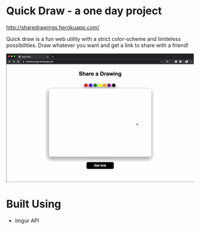 # Quick Draw - a one day project

http://sharedrawings.herokuapp.com/

Quick draw is a fun web utility with a strict color-scheme and limiteless possibilities. Draw whatever you want and get a link to share with a friend!

![](images/drawing1.gif)

# Built Using

- Imgur API

